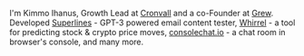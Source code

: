 I'm Kimmo Ihanus, Growth Lead at [Cronvall](https://www.cronvall.fi) and a co-Founder at [Grew](https://grew.dev). Developed [Superlines](httsp://superlines.io) - GPT-3 powered email content tester, [Whirrel](https://www.whirrel.com) - a tool for predicting stock & crypto price moves, [consolechat.io](https://consolechat.io) - a chat room in browser's console, and many more.